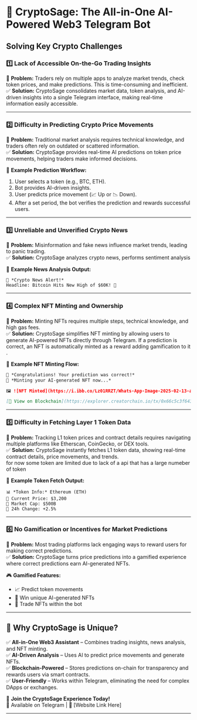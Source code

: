 # 🚀 CryptoSage: The All-in-One AI-Powered Web3 Telegram Bot

## **Solving Key Crypto Challenges**

### **1️⃣ Lack of Accessible On-the-Go Trading Insights**
🔴 **Problem:** Traders rely on multiple apps to analyze market trends, check token prices, and make predictions. This is time-consuming and inefficient.  
✅ **Solution:** CryptoSage consolidates market data, token analysis, and AI-driven insights into a single Telegram interface, making real-time information easily accessible.  

---

### **2️⃣ Difficulty in Predicting Crypto Price Movements**
🔴 **Problem:** Traditional market analysis requires technical knowledge, and traders often rely on outdated or scattered information.  
✅ **Solution:** CryptoSage provides real-time AI predictions on token price movements, helping traders make informed decisions.  

📌 **Example Prediction Workflow:**  
1. User selects a token (e.g., BTC, ETH).  
2. Bot provides AI-driven insights.  
3. User predicts price movement (📈 Up or 📉 Down).  
4. After a set period, the bot verifies the prediction and rewards successful users.  

---

### **3️⃣ Unreliable and Unverified Crypto News**
🔴 **Problem:** Misinformation and fake news influence market trends, leading to panic trading.  
✅ **Solution:** CryptoSage analyzes crypto news, performs sentiment analysis  

📰 **Example News Analysis Output:**  
```
🔎 *Crypto News Alert!*  
Headline: Bitcoin Hits New High of $60K! 🚀  
```

---

### **4️⃣ Complex NFT Minting and Ownership**
🔴 **Problem:** Minting NFTs requires multiple steps, technical knowledge, and high gas fees.  
✅ **Solution:** CryptoSage simplifies NFT minting by allowing users to generate AI-powered NFTs directly through Telegram. If a prediction is correct, an NFT is automatically minted as a reward adding gamification to it .  

📌 **Example NFT Minting Flow:**  
```markdown
📜 *Congratulations! Your prediction was correct!*  
🎨 *Minting your AI-generated NFT now...*  

🖼️ ![NFT Minted](https://i.ibb.co/Lz01RRZT/Whats-App-Image-2025-02-13-at-14-40-14-1c6e00a1.jpg)  

[🔗 View on Blockchain](https://explorer.creatorchain.io/tx/0x66c5c3f6433b96ad3adfb9aabf14878cac5272adc320156a57c3281aaba2bb6b)  
```

---

### **5️⃣ Difficulty in Fetching Layer 1 Token Data**
🔴 **Problem:** Tracking L1 token prices and contract details requires navigating multiple platforms like Etherscan, CoinGecko, or DEX tools.  
✅ **Solution:** CryptoSage instantly fetches L1 token data, showing real-time contract details, price movements, and trends.  
for now some token are limited due to lack of a api that has a large numeber of token 

📌 **Example Token Fetch Output:**  
```
📊 *Token Info:* Ethereum (ETH)  
🔹 Current Price: $3,200  
🔹 Market Cap: $500B  
🔹 24h Change: +2.5%  
```

---

### **6️⃣ No Gamification or Incentives for Market Predictions**
🔴 **Problem:** Most trading platforms lack engaging ways to reward users for making correct predictions.  
✅ **Solution:** CryptoSage turns price predictions into a gamified experience where correct predictions earn AI-generated NFTs.  

🎮 **Gamified Features:**  
- 📈 Predict token movements  
- 🎁 Win unique AI-generated NFTs  
- 🔗 Trade NFTs within the bot  

---

## **🌟 Why CryptoSage is Unique?**  
✅ **All-in-One Web3 Assistant** – Combines trading insights, news analysis, and NFT minting.  
✅ **AI-Driven Analysis** – Uses AI to predict price movements and generate NFTs.  
✅ **Blockchain-Powered** – Stores predictions on-chain for transparency and rewards users via smart contracts.  
✅ **User-Friendly** – Works within Telegram, eliminating the need for complex DApps or exchanges.  

🚀 **Join the CryptoSage Experience Today!**  
📲 Available on Telegram | 🔗 [Website Link Here]  

---

